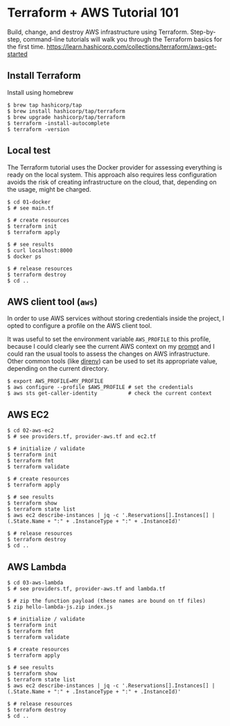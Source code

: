 # Terraform + AWS Tutorial 101

Build, change, and destroy AWS infrastructure using Terraform. Step-by-step, command-line tutorials will walk you through the Terraform basics for the first time. https://learn.hashicorp.com/collections/terraform/aws-get-started

## Install Terraform

Install using homebrew
```shell
$ brew tap hashicorp/tap
$ brew install hashicorp/tap/terraform
$ brew upgrade hashicorp/tap/terraform
$ terraform -install-autocomplete
$ terraform -version
```

## Local test
The Terraform tutorial uses the Docker provider for assessing everything is
ready on the local system. This approach also requires less configuration
avoids the risk of creating infrastructure on the cloud, that, depending
on the usage, might be charged.

```shell
$ cd 01-docker
$ # see main.tf

$ # create resources
$ terraform init
$ terraform apply

$ # see results
$ curl localhost:8000
$ docker ps

$ # release resources
$ terraform destroy
$ cd ..
```

## AWS client tool (`aws`)
In order to use AWS services without storing credentials inside the project,
I opted to configure a profile on the AWS client tool.

It was useful to set the environment variable `AWS_PROFILE` to this profile,
because I could clearly see the current AWS context on my
[prompt](https://starship.rs/) and I could ran the usual tools to assess the
changes on AWS infrastructure. Other common tools (like
[direnv](https://direnv.net/#/)) can be used to set its appropriate value,
depending on the current directory.

```shell
$ export AWS_PROFILE=MY_PROFILE
$ aws configure --profile $AWS_PROFILE # set the credentials
$ aws sts get-caller-identity          # check the current context
```

## AWS EC2

```shell
$ cd 02-aws-ec2
$ # see providers.tf, provider-aws.tf and ec2.tf

$ # initialize / validate
$ terraform init
$ terraform fmt
$ terraform validate

$ # create resources
$ terraform apply

$ # see results
$ terraform show
$ terraform state list
$ aws ec2 describe-instances | jq -c '.Reservations[].Instances[] | (.State.Name + ":" + .InstanceType + ":" + .InstanceId)'

$ # release resources
$ terraform destroy
$ cd ..
```

## AWS Lambda

```shell
$ cd 03-aws-lambda
$ # see providers.tf, provider-aws.tf and lambda.tf

$ # zip the function payload (these names are bound on tf files)
$ zip hello-lambda-js.zip index.js

$ # initialize / validate
$ terraform init
$ terraform fmt
$ terraform validate

$ # create resources
$ terraform apply

$ # see results
$ terraform show
$ terraform state list
$ aws ec2 describe-instances | jq -c '.Reservations[].Instances[] | (.State.Name + ":" + .InstanceType + ":" + .InstanceId)'

$ # release resources
$ terraform destroy
$ cd ..
```
